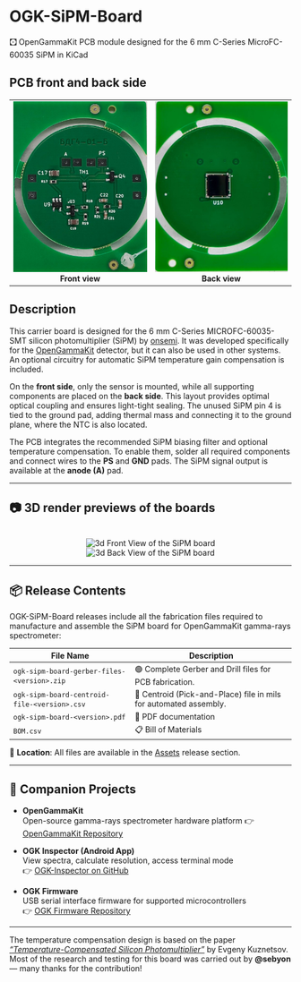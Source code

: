 # OGK-SiPM-Board
🖸 OpenGammaKit PCB module designed for the 6 mm C-Series MicroFC-60035 SiPM in KiCad

## PCB front and back side

<table>
  <tr>
    <td align="center">
      <img src="docs/pcb-view-f.jpg" alt="Front View of the SiPM board" title="Front View" width="500px">
      <br><b>Front view</b>
    </td>
    <td align="center">
      <img src="docs/pcb-view-b.jpg" alt="Back View of the SiPM board" title="Back View" width="500px">
      <br><b>Back view</b>
    </td>
  </tr>
</table>

## Description

This carrier board is designed for the 6 mm C-Series MICROFC-60035-SMT silicon photomultiplier (SiPM) by [onsemi](https://www.onsemi.com/pdf/datasheet/microc-series-d.pdf). It was developed specifically for the [OpenGammaKit](https://github.com/vikulin/OpenGammaKit/) detector, but it can also be used in other systems. An optional circuitry for automatic SiPM temperature gain compensation is included.

On the **front side**, only the sensor is mounted, while all supporting components are placed on the **back side**. This layout provides optimal optical coupling and ensures light-tight sealing. The unused SiPM pin 4 is tied to the ground pad, adding thermal mass and connecting it to the ground plane, where the NTC is also located.

The PCB integrates the recommended SiPM biasing filter and optional temperature compensation. To enable them, solder all required components and connect wires to the **PS** and **GND** pads. The SiPM signal output is available at the **anode (A)** pad.

---

## 📷 3D render previews of the boards

<p align="center">
  <br>
  <img alt="3d Front View of the SiPM board" title="3d Front View of the SiPM board" width="800px" 
    src="https://github.com/vikulin/OGK-SiPM-Board/releases/latest/download/pcb-3dview-latest-f.png">
  <br>
  <img alt="3d Back View of the SiPM board" title="3d Back View of the SiPM board" width="800px" 
  src="https://github.com/vikulin/OGK-SiPM-Board/releases/latest/download/pcb-3dview-latest-b.png">
</p>

---

## 📦 Release Contents

OGK-SiPM-Board releases include all the fabrication files required to manufacture and assemble the SiPM board for OpenGammaKit gamma-rays spectrometer:

| File Name                                     | Description                                                                |
| --------------------------------------------- | -------------------------------------------------------------------------- |
| `ogk-sipm-board-gerber-files-<version>.zip`   | 🟢 Complete Gerber and Drill files for PCB fabrication.                    |
| `ogk-sipm-board-centroid-file-<version>.csv`  | 📍 Centroid (Pick-and-Place) file in mils for automated assembly.          |
| `ogk-sipm-board-<version>.pdf`                | 📄 PDF documentation                                                       |
| `BOM.csv`                                     | 📋 Bill of Materials                                                       |

📁 **Location**: All files are available in the [Assets](https://github.com/vikulin/OGK-SiPM-Board/releases) release section.

---

## 🧠 Companion Projects

- **OpenGammaKit**  
  Open-source gamma-rays spectrometer hardware platform 
  👉 [OpenGammaKit Repository](https://github.com/vikulin/OpenGammaKit)

- **OGK Inspector (Android App)**  
  View spectra, calculate resolution, access terminal mode  
  👉 [OGK-Inspector on GitHub](https://github.com/vikulin/OGK-Inspector)

- **OGK Firmware**  
  USB serial interface firmware for supported microcontrollers  
  👉 [OGK Firmware Repository](https://github.com/vikulin/OGK-Firmware)

---
The temperature compensation design is based on the paper *[“Temperature-Compensated Silicon Photomultiplier”](https://doi.org/10.1016/j.nima.2017.11.060)* by Evgeny Kuznetsov. Most of the research and testing for this board was carried out by **@sebyon** — many thanks for the contribution!
